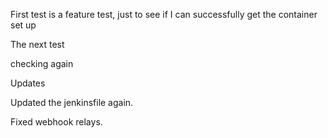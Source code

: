 First test is a feature test, just to see if I can successfully get the container set up

The next test

checking again

Updates

Updated the jenkinsfile again.

Fixed webhook relays.

